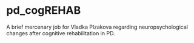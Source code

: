 # pd_cogREHAB
A brief mercenary job for Vladka Plzakova regarding neuropsychological changes after cognitive rehabilitation in PD.
